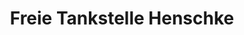 ---
title: "Freie Tankstelle Henschke"
url: /rehfelde/freie-tankstelle-henschke/
shop: Allgemein
---